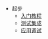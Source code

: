 - 起步
  - [入门教程](/distribution/index)
  - [测试集成](/distribution/testing)
  - [应用调试](/distribution/debugging)